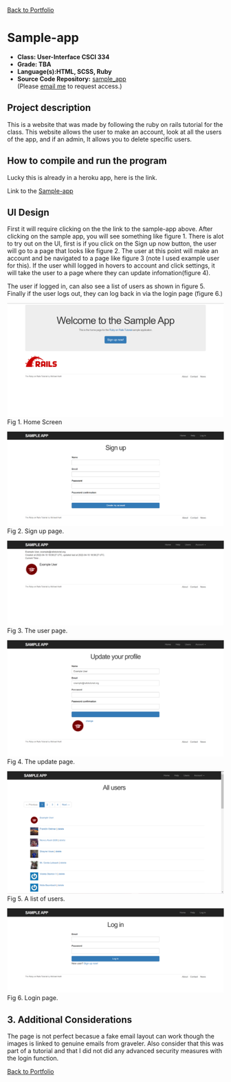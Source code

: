 [Back to Portfolio](./)

Sample-app
===============

-   **Class: User-Interface CSCI 334** 
-   **Grade: TBA** 
-   **Language(s):HTML, SCSS, Ruby** 
-   **Source Code Repository:** [sample_app](https://github.com/kilikwhite/sample_app)  
    (Please [email me](mailto:kilikwhite@outlook.com?subject=GitHub%20Access) to request access.)

## Project description

This is a website that was made by following the ruby on rails tutorial for the class.  This website allows the user to make an account, look at all the users of the app, and if an admin, It allows you to delete specific users.  

## How to compile and run the program

Lucky this is already in a heroku app, here is the link.

Link to the [Sample-app](https://morning-everglades-50575.herokuapp.com/)

## UI Design

First it will require clicking on the the link to the sample-app above.  After clicking on the sample app, you will see something like figure 1.  There is alot to try out on the UI, first is if you click on the Sign up now button, the user will go to a page that looks like figure 2.  The user at this point will make an account and be navigated to a page like figure 3 (note I used example user for this).  If the user whill logged in hovers to account and click settings, it will take the user to a page where they can update infomation(figure 4).

The user if logged in, can also see a list of users as shown in figure 5.  Finally if the user logs out, they can log back in via the login page (figure 6.)

![screenshot](images/Project_4_screenshots/Home_Screen.PNG)  
Fig 1. Home Screen

![screenshot](images/Project_4_screenshots/Sign_up.PNG)  
Fig 2. Sign up page.

![screenshot](images/Project_4_screenshots/Login_EX.PNG)  
Fig 3. The user page.

![screenshot](images/Project_4_screenshots/Update_page.PNG)  
Fig 4. The update page.

![screenshot](images/Project_4_screenshots/Sample_AllUsers.PNG)  
Fig 5. A list of users.

![screenshot](images/Project_4_screenshots/Login_page.PNG)  
Fig 6. Login page.

## 3. Additional Considerations

The page is not perfect becasue a fake email layout can work though the images is linked to genuine emails from graveler.  Also consider that this was part of a tutorial and that I did not did any advanced security measures with the login function. 

[Back to Portfolio](./)
